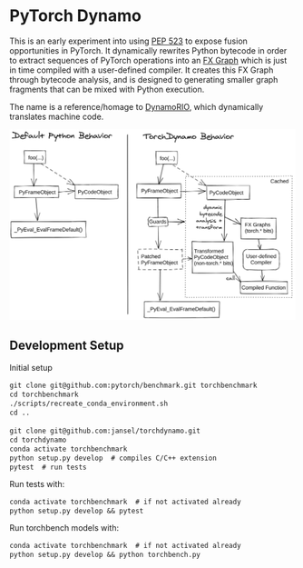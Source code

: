 # PyTorch Dynamo

This is an early experiment into using [PEP 523] to expose fusion
opportunities in PyTorch.  It dynamically rewrites Python bytecode in
order to extract sequences of PyTorch operations into an [FX Graph]
which is just in time compiled with a user-defined compiler.  It creates
this FX Graph through bytecode analysis, and is designed to generating
smaller graph fragments that can be mixed with Python execution.

The name is a reference/homage to [DynamoRIO], which dynamically translates
machine code.

![](TorchDynamo.png)

[PEP 523]: https://www.python.org/dev/peps/pep-0523/
[FX Graph]: https://pytorch.org/docs/stable/fx.html
[DynamoRIO]: https://dynamorio.org/


## Development Setup

Initial setup
```
git clone git@github.com:pytorch/benchmark.git torchbenchmark
cd torchbenchmark
./scripts/recreate_conda_environment.sh
cd ..

git clone git@github.com:jansel/torchdynamo.git
cd torchdynamo
conda activate torchbenchmark
python setup.py develop  # compiles C/C++ extension
pytest  # run tests
```

Run tests with:
```
conda activate torchbenchmark  # if not activated already
python setup.py develop && pytest
```


Run torchbench models with:
```
conda activate torchbenchmark  # if not activated already
python setup.py develop && python torchbench.py
```

